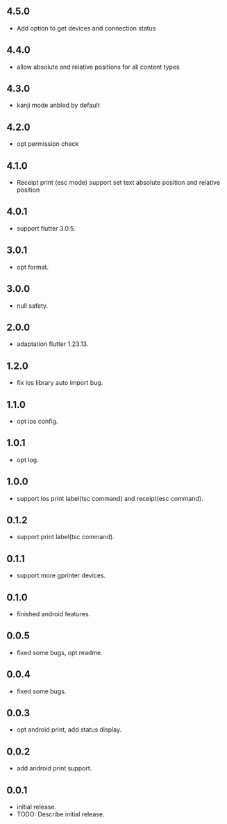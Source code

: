 ## 4.5.0

* Add option to get devices and connection status

## 4.4.0

* allow absolute and relative positions for all content types

## 4.3.0

* kanji mode anbled by default 

## 4.2.0

* opt permission check


## 4.1.0

* Receipt print (esc mode) support set text absolute position and relative position

## 4.0.1

* support flutter 3.0.5.

## 3.0.1

* opt format.

## 3.0.0

* null safety.

## 2.0.0

* adaptation flutter 1.23.13.

## 1.2.0

* fix ios library auto import bug.

## 1.1.0

* opt ios config.


## 1.0.1

* opt log.


## 1.0.0

* support ios print label(tsc command) and receipt(esc command).

## 0.1.2

* support print label(tsc command).

## 0.1.1

* support more gprinter devices.

## 0.1.0

* finished android features.

## 0.0.5

* fixed some bugs, opt readme.

## 0.0.4

* fixed some bugs.

## 0.0.3

* opt android print, add status display.

## 0.0.2

* add android print support.

## 0.0.1

* initial release.
* TODO: Describe initial release.


